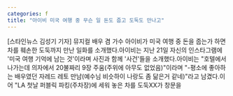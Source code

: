 ```yaml
---
categories: f
title: "아이비 미국 여행 중 무슨 일 돈도 줍고 도둑도 만나고"
---
```

[스타인뉴스 김성기 기자] 뮤지컬 배우 겸 가수 아이비가 미국 여행 중 돈을 줍는가 하면 차를 훼손한 도둑까지 만난 일화를 소개했다.아이비는 지난 21일 자신의 인스타그램에 &#39;미국 여행 기억에 남는 것&#39;이라며 사진과 함께 &#39;사건&#39;들을 소개했다.아이비는 "호텔에서 나가는데 의자에서 20불짜리 9장 주움(주위에 아무도 없었음)"이라며 "-평소에 좋아하는 배우였던 자레드 레토 만남(예수님 비슷하이 나랑도 좀 닮은거 같네)"라고 남겼다.이어 "LA 첫날 퍼블릭 파킹(주차장)에 세워 놓은 차를 도둑XX가 창문을